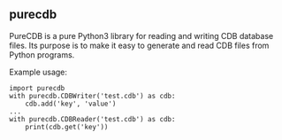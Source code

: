 purecdb
--

PureCDB is a pure Python3 library for reading and writing CDB database files. Its purpose is to make it easy to generate
and read CDB files from Python programs.  

Example usage:

    import purecdb
    with purecdb.CDBWriter('test.cdb') as cdb:
        cdb.add('key', 'value')
    ...
    with purecdb.CDBReader('test.cdb') as cdb:
        print(cdb.get('key'))
